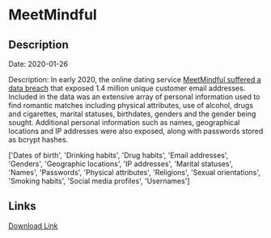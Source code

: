 # MeetMindful

## Description

Date: 2020-01-26

Description:
In early 2020, the online dating service <a href="https://www.zdnet.com/article/hacker-leaks-data-of-2-28-million-dating-site-users/" target="_blank" rel="noopener">MeetMindful suffered a data breach</a> that exposed 1.4 million unique customer email addresses. Included in the data was an extensive array of personal information used to find romantic matches including physical attributes, use of alcohol, drugs and cigarettes, marital statuses, birthdates, genders and the gender being sought. Additional personal information such as names, geographical locations and IP addresses were also exposed, along with passwords stored as bcrypt hashes.


['Dates of birth', 'Drinking habits', 'Drug habits', 'Email addresses', 'Genders', 'Geographic locations', 'IP addresses', 'Marital statuses', 'Names', 'Passwords', 'Physical attributes', 'Religions', 'Sexual orientations', 'Smoking habits', 'Social media profiles', 'Usernames']

## Links

[Download Link](https://link-to.net/1229997/644.0372962916163/dynamic/?r=aHR0cHM6Ly93d3cubWVkaWFmaXJlLmNvbS92aWV3L1d4OFhNSWxieUwxQWZFYi9tZWV0bWluZGZ1bC5jb20vZmlsZQ==)